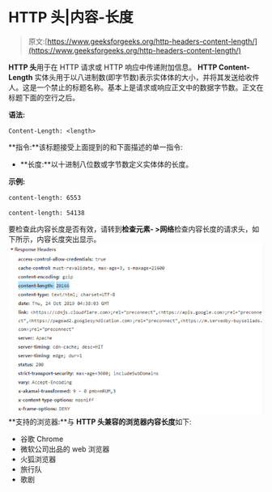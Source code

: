 # HTTP 头|内容-长度

> 原文:[https://www.geeksforgeeks.org/http-headers-content-length/](https://www.geeksforgeeks.org/http-headers-content-length/)

**HTTP 头**用于在 HTTP 请求或 HTTP 响应中传递附加信息。 **HTTP Content-Length** 实体头用于以八进制数(即字节数)表示实体体的大小，并将其发送给收件人。这是一个禁止的标题名称。基本上是请求或响应正文中的数据字节数。正文在标题下面的空行之后。

**语法:**

```
Content-Length: <length>
```

**指令:**该标题接受上面提到的和下面描述的单一指令:

*   **长度:**以十进制八位数或字节数定义实体体的长度。

**示例:**

```
content-length: 6553
```

```
content-length: 54138
```

要检查此内容长度是否有效，请转到**检查元素- >网络**检查内容长度的请求头，如下所示，内容长度突出显示。
![](img/8140cd0818b12840649529f9a7ff417b.png)
**支持的浏览器:**与 **HTTP 头兼容的浏览器内容长度**如下:

*   谷歌 Chrome
*   微软公司出品的 web 浏览器
*   火狐浏览器
*   旅行队
*   歌剧